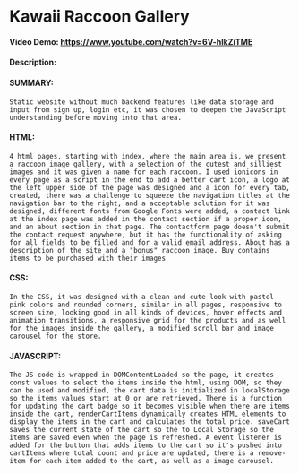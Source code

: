 # Kawaii Raccoon Gallery
#### Video Demo:  <https://www.youtube.com/watch?v=6V-hlkZiTME>
#### Description:

#### SUMMARY:
    Static website without much backend features like data storage and input from sign up, login etc, it was chosen to deepen the JavaScript understanding before moving into that area.    
#### HTML:
    4 html pages, starting with index, where the main area is, we present a raccoon image gallery, with a selection of the cutest and silliest images and it was given a name for each raccoon. I used ionicons in every page as a script in the end to add a better cart icon, a logo at the left upper side of the page was designed and a icon for every tab, created, there was a challenge to squeeze the navigation titles at the navigation bar to the right, and a acceptable solution for it was designed, different fonts from Google Fonts were added, a contact link at the index page was added in the contact section if a proper icon, and an about section in that page. The contactform page doesn't submit the contact request anywhere, but it has the functionality of asking for all fields to be filled and for a valid email address. About has a description of the site and a "bonus" raccoon image. Buy contains items to be purchased with their images    
#### CSS:
    In the CSS, it was designed with a clean and cute look with pastel pink colors and rounded corners, similar in all pages, responsive to screen size, looking good in all kinds of devices, hover effects and animation transitions, a responsive grid for the products and as well for the images inside the gallery, a modified scroll bar and image carousel for the store.    
#### JAVASCRIPT:
    The JS code is wrapped in DOMContentLoaded so the page, it creates const values to select the items inside the html, using DOM, so they can be used and modified, the cart data is initialized in localStorage so the items values start at 0 or are retrieved. There is a function for updating the cart badge so it becomes visible when there are items inside the cart, renderCartItems dynamically creates HTML elements to display the items in the cart and calculates the total price. saveCart saves the current state of the cart so the to Local Storage so the items are saved even when the page is refreshed. A event listener is added for the button that adds items to the cart so it's pushed into cartItems where total count and price are updated, there is a remove-item for each item added to the cart, as well as a image carousel.
